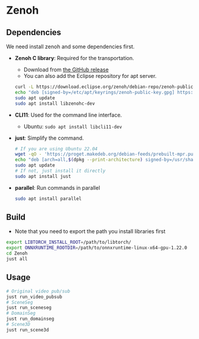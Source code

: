 # Zenoh

## Dependencies

We need install zenoh and some dependencies first.

* **Zenoh C library**: Required for the transportation.
    * Download from [the GitHub release](https://github.com/eclipse-zenoh/zenoh-c/releases)
    * You can also add the Eclipse repository for apt server.
  
    ```bash
    curl -L https://download.eclipse.org/zenoh/debian-repo/zenoh-public-key | sudo gpg --dearmor --yes --output /etc/apt/keyrings/zenoh-public-key.gpg
    echo "deb [signed-by=/etc/apt/keyrings/zenoh-public-key.gpg] https://download.eclipse.org/zenoh/debian-repo/ /" | sudo tee /etc/apt/sources.list.d/zenoh.list > /dev/null
    sudo apt update
    sudo apt install libzenohc-dev
    ```

* **CLI11**: Used for the command line interface.
    * Ubuntu: `sudo apt install libcli11-dev`

* **just**: Simplify the command.

  ```bash
  # If you are using Ubuntu 22.04
  wget -qO - 'https://proget.makedeb.org/debian-feeds/prebuilt-mpr.pub' | gpg --dearmor | sudo tee /usr/share/keyrings/prebuilt-mpr-archive-keyring.gpg 1> /dev/null
  echo "deb [arch=all,$(dpkg --print-architecture) signed-by=/usr/share/keyrings/prebuilt-mpr-archive-keyring.gpg] https://proget.makedeb.org prebuilt-mpr $(lsb_release -cs)" | sudo tee /etc/apt/sources.list.d/prebuilt-mpr.list
  sudo apt update
  # If not, just install it directly
  sudo apt install just
  ```

* **parallel**: Run commands in parallel

  ```bash
  sudo apt install parallel
  ```

## Build

* Note that you need to export the path you install libraries first

```bash
export LIBTORCH_INSTALL_ROOT=/path/to/libtorch/
export ONNXRUNTIME_ROOTDIR=/path/to/onnxruntime-linux-x64-gpu-1.22.0
cd Zenoh
just all
```

## Usage

```bash
# Original video pub/sub
just run_video_pubsub
# SceneSeg
just run_sceneseg
# DomainSeg
just run_domainseg
# Scene3D
just run_scene3d
```
